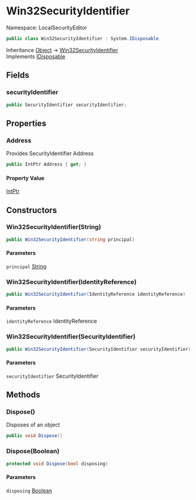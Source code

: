 # Win32SecurityIdentifier

Namespace: LocalSecurityEditor



```csharp
public class Win32SecurityIdentifier : System.IDisposable
```

Inheritance [Object](https://docs.microsoft.com/en-us/dotnet/api/system.object) → [Win32SecurityIdentifier](./localsecurityeditor.win32securityidentifier.md)<br>
Implements [IDisposable](https://docs.microsoft.com/en-us/dotnet/api/system.idisposable)

## Fields

### **securityIdentifier**



```csharp
public SecurityIdentifier securityIdentifier;
```

## Properties

### **Address**

Provides SecurityIdentifier Address

```csharp
public IntPtr Address { get; }
```

#### Property Value

[IntPtr](https://docs.microsoft.com/en-us/dotnet/api/system.intptr)<br>

## Constructors

### **Win32SecurityIdentifier(String)**



```csharp
public Win32SecurityIdentifier(string principal)
```

#### Parameters

`principal` [String](https://docs.microsoft.com/en-us/dotnet/api/system.string)<br>

### **Win32SecurityIdentifier(IdentityReference)**



```csharp
public Win32SecurityIdentifier(IdentityReference identityReference)
```

#### Parameters

`identityReference` IdentityReference<br>

### **Win32SecurityIdentifier(SecurityIdentifier)**



```csharp
public Win32SecurityIdentifier(SecurityIdentifier securityIdentifier)
```

#### Parameters

`securityIdentifier` SecurityIdentifier<br>

## Methods

### **Dispose()**

Disposes of an object

```csharp
public void Dispose()
```

### **Dispose(Boolean)**



```csharp
protected void Dispose(bool disposing)
```

#### Parameters

`disposing` [Boolean](https://docs.microsoft.com/en-us/dotnet/api/system.boolean)<br>

